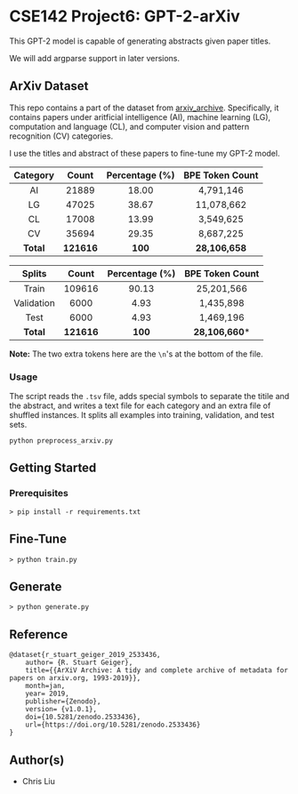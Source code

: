 # CSE142 Project6: GPT-2-arXiv

This GPT-2 model is capable of generating abstracts given paper titles.

We will add argparse support in later versions.

## ArXiv Dataset

This repo contains a part of the dataset from [arxiv_archive](https://github.com/staeiou/arxiv_archive). Specifically, it contains papers under aritficial intelligence (AI), machine learning (LG), computation and language (CL), and computer vision and pattern recognition (CV) categories. 

I use the titles and abstract of these papers to fine-tune my GPT-2 model.

| Category  |   Count    | Percentage (%) | BPE Token Count |
| :-------: | :--------: | :------------: | :-------------: |
|    AI     |   21889    |     18.00      |    4,791,146    |
|    LG     |   47025    |     38.67      |   11,078,662    |
|    CL     |   17008    |     13.99      |    3,549,625    |
|    CV     |   35694    |     29.35      |    8,687,225    |
| **Total** | **121616** |    **100**     | **28,106,658**  |

|   Splits   |   Count    | Percentage (%) | BPE Token Count |
| :--------: | :--------: | :------------: | :-------------: |
|   Train    |   109616   |     90.13      |   25,201,566    |
| Validation |    6000    |      4.93      |    1,435,898    |
|    Test    |    6000    |      4.93      |    1,469,196    |
| **Total**  | **121616** |    **100**     | **28,106,660*** |

**Note:** The two extra tokens here are the `\n`'s at the bottom of the file.

### Usage

The script reads the `.tsv` file, adds special symbols to separate the titile and the abstract, and writes a text file for each category and an extra file of shuffled instances. It splits all examples into training, validation, and test sets.

```shell
python preprocess_arxiv.py
```


## Getting Started

### Prerequisites

```
> pip install -r requirements.txt
```

## Fine-Tune

```
> python train.py
```

## Generate

```
> python generate.py
```

## Reference

```
@dataset{r_stuart_geiger_2019_2533436,
    author= {R. Stuart Geiger},
    title={{ArXiV Archive: A tidy and complete archive of metadata for papers on arxiv.org, 1993-2019}},
    month=jan,
    year= 2019,
    publisher={Zenodo},
    version= {v1.0.1},
    doi={10.5281/zenodo.2533436},
    url={https://doi.org/10.5281/zenodo.2533436}
}
```


## Author(s)

- Chris Liu

